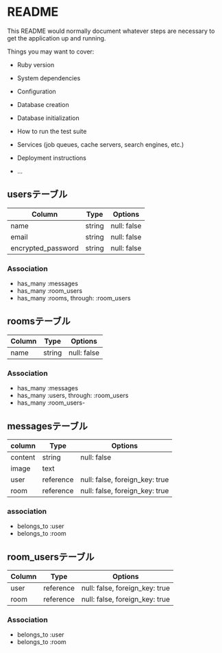 # README

This README would normally document whatever steps are necessary to get the
application up and running.

Things you may want to cover:

* Ruby version

* System dependencies

* Configuration

* Database creation

* Database initialization

* How to run the test suite

* Services (job queues, cache servers, search engines, etc.)

* Deployment instructions

* ...

## usersテーブル

| Column            | Type   | Options     |
| ----------------- | ------ | ----------- |
| name              | string | null: false |
| email             | string | null: false |
|encrypted_password | string | null: false |

### Association

- has_many :messages
- has_many :room_users
- has_many :rooms, through: :room_users


## roomsテーブル

| Column | Type   | Options     |
| ------ | ------ | ----------- |
| name   | string | null: false |

### Association
- has_many :messages
- has_many :users, through: :room_users
- has_many :room_users-

## messagesテーブル
 
| column  | Type      | Options                        |
| ------- | --------- | ------------------------------ |
| content | string    | null: false                    |
| image   | text      |                                |
| user    | reference | null: false, foreign_key: true |
| room    | reference | null: false, foreign_key: true |

### association

- belongs_to :user
- belongs_to :room


## room_usersテーブル

| Column | Type      | Options                        |
| ------ | --------- | ------------------------------ |
| user   | reference | null: false, foreign_key: true |
| room   | reference | null: false, foreign_key: true |

### Association
- belongs_to :user
- belongs_to :room